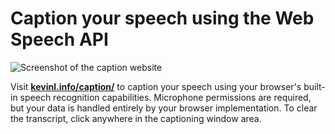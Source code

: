 # Caption your speech using the Web Speech API

![Screenshot of the caption website](https://github.com/kevinlin1/caption/assets/1915715/868ff9cd-ca22-463c-a20f-07fd38cc4fc1)

Visit **[kevinl.info/caption/](https://kevinl.info/caption/)** to caption your speech using your browser's built-in speech recognition capabilities. Microphone permissions are required, but your data is handled entirely by your browser implementation. To clear the transcript, click anywhere in the captioning window area.
